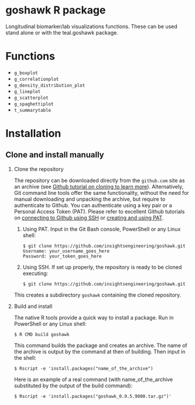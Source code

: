 # goshawk R package

Longitudinal biomarker/lab visualizations functions. These can be used stand alone or with the teal.goshawk package.

# Functions
- `g_boxplot`
- `g_correlationplot`
- `g_density_distribution_plot`
- `g_lineplot`
- `g_scatterplot`
- `g_spaghettiplot`
- `t_summarytable`

# Installation

## Clone and install manually
1. Clone the repository

   The repository can be downloaded directly from the `github.com` site as an archive (see [Github tutorial on cloning to learn more](https://docs.github.com/en/github/creating-cloning-and-archiving-repositories/cloning-a-repository-from-github/cloning-a-repository)). Alternatively, Git command line tools offer the same functionality, without the need for manual downloading and unpacking the archive, but require to authenticate to Github. You can authenticate using a key pair or a Personal Access Token (PAT). Please refer to excellent Github tutorials on [connecting to Github using SSH](https://docs.github.com/en/github/authenticating-to-github) or [creating and using PAT](https://docs.github.com/en/github/authenticating-to-github/keeping-your-account-and-data-secure/creating-a-personal-access-token).
   1. Using PAT. Input in the Git Bash console, PowerShell or any Linux shell:

      ```
      $ git clone https://github.com/insightsengineering/goshawk.git
      Username: your_username_goes_here
      Password: your_token_goes_here
      ```
    1. Using SSH. If set up properly, the repository is ready to be cloned executing:

       ```
       $ git clone https://github.com/insightsengineering/goshawk.git
       ```
   This creates a subdirectory `goshawk` containing the cloned repository.

2. Build and install

   The native R tools provide a quick way to install a package. Run in PowerShell or any Linux shell:
   ```
   $ R CMD build goshawk
   ```
   This command builds the package and creates an archive. The name of the archive is output by the command at then of building. Then input in the shell:
   ```
   $ Rscript -e 'install.packages("name_of_the_archive")
   ```
   Here is an example of a real command (with name_of_the_archive substituted by the output of the build command):
   ```
   $ Rscript -e 'install.packages("goshawk_0.9.5.9000.tar.gz")'

